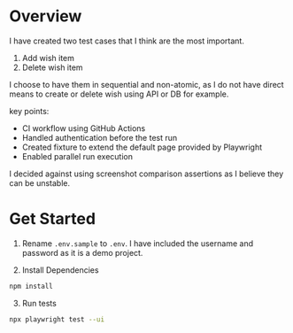 # Overview

I have created two test cases that I think are the most important.

1. Add wish item
2. Delete wish item

I choose to have them in sequential and non-atomic, as I do not have direct means to create or delete wish using API or DB for example.

key points:

- CI workflow using GitHub Actions
- Handled authentication before the test run
- Created fixture to extend the default page provided by Playwright
- Enabled parallel run execution

I decided against using screenshot comparison assertions as I believe they can be unstable.

# Get Started

1. Rename `.env.sample` to `.env`. I have included the username and password as it is a demo project.

2. Install Dependencies

```bash
npm install
```

3. Run tests

```bash
npx playwright test --ui
```
